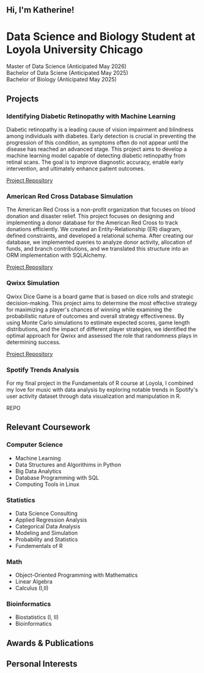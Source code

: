 ## Hi, I'm Katherine! 
# Data Science and Biology Student at Loyola University Chicago

Master of Data Science (Anticipated May 2026) <br/>
Bachelor of Data Sciene (Anticipated May 2025) <br/>
Bachelor of Biology (Anticipated May 2025) <br/>

## Projects
### Identifying Diabetic Retinopathy with Machine Learning
Diabetic retinopathy is a leading cause of vision impairment and blindness among individuals with diabetes. Early detection is crucial in preventing the progression of this condition, as symptoms often do not appear until the disease has reached an advanced stage. This project aims to develop a machine learning model capable of detecting diabetic retinopathy from retinal scans. The goal is to improve diagnostic accuracy, enable early intervention, and ultimately enhance patient outcomes.

[Project Repository](https://github.com/kcurro1/Identifying-Diabetic-Retinopathy-with-Machine-Learning)

### American Red Cross Database Simulation
The American Red Cross is a non-profit organization that focuses on blood donation and disaster relief. This project focuses on designing and implementing a donor database for the American Red Cross to track donations efficiently. We created an Entity-Relationship (ER) diagram, defined constraints, and developed a relational schema. After creating our database, we implemented queries to analyze donor activity, allocation of funds, and branch contributions, and we translated this structure into an ORM implementation with SQLAlchemy. 

[Project Repository](https://github.com/kcurro1/American-Red-Cross-Database)

### Qwixx Simulation
Qwixx Dice Game is a board game that is based on dice rolls and strategic decision-making. This project aims to determine the most effective strategy for maximizing a player's chances of winning while examining the probabilistic nature of outcomes and overall strategy effectiveness. By using Monte Carlo simulations to estimate expected scores, game length distributions, and the impact of different player strategies, we identified the optimal approach for Qwixx and assessed the role that randomness plays in determining success.

[Project Repository](https://github.com/kcurro1/Qwixx-Simulation)

### Spotify Trends Analysis
For my final project in the Fundamentals of R course at Loyola, I combined my love for music with data analysis by exploring notable trends in Spotify's user activity dataset through data visualization and manipulation in R.

REPO

## Relevant Coursework

### Computer Science
* Machine Learning <br/>
* Data Structures and Algorithims in Python <br/>
* Big Data Analytics <br/>
* Database Programming with SQL <br/>
* Computing Tools in Linux <br/>

### Statistics 
* Data Science Consulting <br/>
* Applied Regression Analysis <br/>
* Categorical Data Analysis <br/>
* Modeling and Simulation <br/>
* Probability and Statistics <br/>
* Fundementals of R <br/>

### Math
* Object-Oriented Programming with Mathematics <br/>
* Linear Algebra <br/>
* Calculus (I,II) <br/>

### Bioinformatics
* Biostatistics (I, II) <br/>
* Bioinformatics <br/>

## Awards & Publications

## Personal Interests
  













<!--
**kcurro1/kcurro1** is a ✨ _special_ ✨ repository because its `README.md` (this file) appears on your GitHub profile.

Here are some ideas to get you started:

- 🔭 I’m currently working on ...
- 🌱 I’m currently learning ...
- 👯 I’m looking to collaborate on ...
- 🤔 I’m looking for help with ...
- 💬 Ask me about ...
- 📫 How to reach me: ...
- 😄 Pronouns: ...
- ⚡ Fun fact: ...
-->
